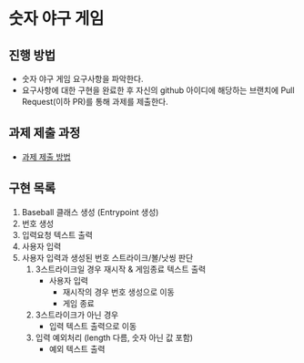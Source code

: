 # 숫자 야구 게임
## 진행 방법
* 숫자 야구 게임 요구사항을 파악한다.
* 요구사항에 대한 구현을 완료한 후 자신의 github 아이디에 해당하는 브랜치에 Pull Request(이하 PR)를 통해 과제를 제출한다.

## 과제 제출 과정
* [과제 제출 방법](https://github.com/next-step/nextstep-docs/tree/master/precourse)

## 구현 목록
1. Baseball 클래스 생성 (Entrypoint 생성)
2. 번호 생성
3. 입력요청 텍스트 출력
4. 사용자 입력
5. 사용자 입력과 생성된 번호 스트라이크/볼/낫씽 판단
   1. 3스트라이크일 경우 재시작 & 게임종료 텍스트 출력   
       - 사용자 입력
         - 재시작의 경우 번호 생성으로 이동
         - 게임 종료
   2. 3스트라이크가 아닌 경우
      - 입력 텍스트 출력으로 이동
   3. 입력 예외처리 (length 다름, 숫자 아닌 값 포함)
      - 예외 텍스트 출력